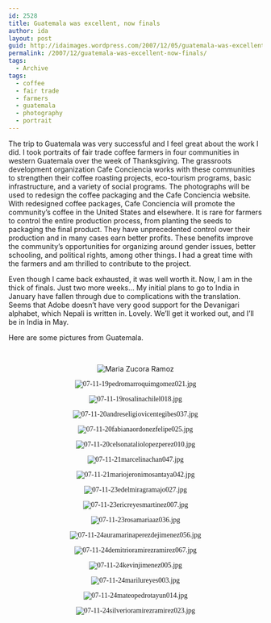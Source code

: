 ```yaml
---
id: 2528
title: Guatemala was excellent, now finals
author: ida
layout: post
guid: http://idaimages.wordpress.com/2007/12/05/guatemala-was-excellent-now-finals/
permalink: /2007/12/guatemala-was-excellent-now-finals/
tags:
  - Archive
tags:
  - coffee
  - fair trade
  - farmers
  - guatemala
  - photography
  - portrait
---
```

The trip to Guatemala was very successful and I feel great about the work I did. I took portraits of fair trade coffee farmers in four communities in western Guatemala over the week of Thanksgiving. The grassroots development organization Cafe Conciencia works with these communities to strengthen their coffee roasting projects, eco-tourism programs, basic infrastructure, and a variety of social programs. The photographs will be used to redesign the coffee packaging and the Cafe Conciencia website. With redesigned coffee packages, Cafe Conciencia will promote the community&#8217;s coffee in the United States and elsewhere. It is rare for farmers to control the entire production process, from planting the seeds to packaging the final product. They have unprecedented control over their production and in many cases earn better profits. These benefits improve the community&#8217;s opportunities for organizing around gender issues, better schooling, and political rights, among other things. I had a great time with the farmers and am thrilled to contribute to the project.

Even though I came back exhausted, it was well worth it. Now, I am in the thick of finals. Just two more weeks&#8230; My initial plans to go to India in January have fallen through due to complications with the translation. Seems that Adobe doesn&#8217;t have very good support for the Devanigari alphabet, which Nepali is written in. Lovely. We&#8217;ll get it worked out, and I&#8217;ll be in India in May.

Here are some pictures from Guatemala.

<p align="center">
  &nbsp;
</p>

<p align="center">
  <img src="http://idaimages.files.wordpress.com/2007/12/07-11-19mariazucoraramoz032.jpg" alt="Maria Zucora Ramoz" />
</p>

<p align="center">
  <font face="Optima"> </font>
</p>

<p align="center">
  <font face="Optima"><img src="http://idaimages.files.wordpress.com/2007/12/07-11-19pedromarroquimgomez021.jpg" alt="07-11-19pedromarroquimgomez021.jpg" /></font>
</p>

<p align="center">
  <font face="Optima"> </font>
</p>

<p align="center">
  <font face="Optima"><img src="http://idaimages.files.wordpress.com/2007/12/07-11-19rosalinachilel018.jpg" alt="07-11-19rosalinachilel018.jpg" /></font>
</p>

<p align="center">
  <font face="Optima"> </font>
</p>

<p align="center">
  <font face="Optima"><img src="http://idaimages.files.wordpress.com/2007/12/07-11-20andreseligiovicentegibes037.jpg" alt="07-11-20andreseligiovicentegibes037.jpg" /></font>
</p>

<p align="center">
  <font face="Optima"> </font>
</p>

<p align="center">
  <font face="Optima"><img src="http://idaimages.files.wordpress.com/2007/12/07-11-20fabianaordonezfelipe025.jpg" alt="07-11-20fabianaordonezfelipe025.jpg" /></font>
</p>

<p align="center">
  <font face="Optima"> </font>
</p>

<p align="center">
  <font face="Optima"><img src="http://idaimages.files.wordpress.com/2007/12/07-11-20celsonataliolopezperez010.jpg" alt="07-11-20celsonataliolopezperez010.jpg" /></font>
</p>

<p align="center">
  <font face="Optima"> </font>
</p>

<p align="center">
  <font face="Optima"><img src="http://idaimages.files.wordpress.com/2007/12/07-11-21marcelinachan047.jpg" alt="07-11-21marcelinachan047.jpg" /></font>
</p>

<p align="center">
  <font face="Optima"> </font>
</p>

<p align="center">
  <font face="Optima"><img src="http://idaimages.files.wordpress.com/2007/12/07-11-21mariojeronimosantaya042.jpg" alt="07-11-21mariojeronimosantaya042.jpg" /></font>
</p>

<p align="center">
  <font face="Optima"> </font>
</p>

<p align="center">
  <font face="Optima"><img src="http://idaimages.files.wordpress.com/2007/12/07-11-23edelmiragramajo027.jpg" alt="07-11-23edelmiragramajo027.jpg" /></font>
</p>

<p align="center">
  <font face="Optima"> </font>
</p>

<p align="center">
  <font face="Optima"><img src="http://idaimages.files.wordpress.com/2007/12/07-11-23ericreyesmartinez007.jpg" alt="07-11-23ericreyesmartinez007.jpg" /></font>
</p>

<p align="center">
  <font face="Optima"> </font>
</p>

<p align="center">
  <font face="Optima"><img src="http://idaimages.files.wordpress.com/2007/12/07-11-23rosamariaaz036.jpg" alt="07-11-23rosamariaaz036.jpg" /></font>
</p>

<p align="center">
  <font face="Optima"> </font>
</p>

<p align="center">
  <font face="Optima"><img src="http://idaimages.files.wordpress.com/2007/12/07-11-24auramarinaperezdejimenez056.jpg" alt="07-11-24auramarinaperezdejimenez056.jpg" /></font>
</p>

<p align="center">
  <font face="Optima"> </font>
</p>

<p align="center">
  <font face="Optima"><img src="http://idaimages.files.wordpress.com/2007/12/07-11-24demitrioramirezramirez067.jpg" alt="07-11-24demitrioramirezramirez067.jpg" /></font>
</p>

<p align="center">
  <font face="Optima"> </font>
</p>

<p align="center">
  <font face="Optima"><img src="http://idaimages.files.wordpress.com/2007/12/07-11-24kevinjimenez005.jpg" alt="07-11-24kevinjimenez005.jpg" /></font>
</p>

<p align="center">
  <font face="Optima"> </font>
</p>

<p align="center">
  <font face="Optima"><img src="http://idaimages.files.wordpress.com/2007/12/07-11-24marilureyes003.jpg" alt="07-11-24marilureyes003.jpg" /></font>
</p>

<p align="center">
  <font face="Optima"> </font>
</p>

<p align="center">
  <font face="Optima"><img src="http://idaimages.files.wordpress.com/2007/12/07-11-24mateopedrotayun014.jpg" alt="07-11-24mateopedrotayun014.jpg" /></font>
</p>

<p align="center">
  <font face="Optima"> </font>
</p>

<p align="center">
  <font face="Optima"><img src="http://idaimages.files.wordpress.com/2007/12/07-11-24silverioramirezramirez023.jpg" alt="07-11-24silverioramirezramirez023.jpg" /></font>
</p>